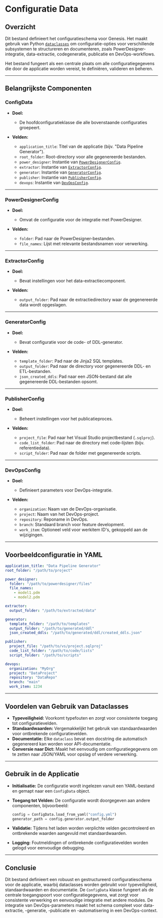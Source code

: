 # Configuratie Data

## Overzicht

Dit bestand definieert het configuratieschema voor Genesis. Het maakt gebruik van Python [`dataclasses`](https://www.dataquest.io/blog/how-to-use-python-data-classes/) om configuratie-opties voor verschillende subsystemen te structureren en documenteren, zoals PowerDesigner-integratie, data-extractie, codegeneratie, publicatie en DevOps-workflows.

Het bestand fungeert als een centrale plaats om alle configuratiegegevens die door de applicatie worden vereist, te definiëren, valideren en beheren.

---

## Belangrijkste Componenten

### ConfigData

* **Doel:**
  * De hoofdconfiguratieklasse die alle bovenstaande configuraties groepeert.

* **Velden:**

  * `application_title`: Titel van de applicatie (bijv. "Data Pipeline Generator").
  * `root_folder`: Root-directory voor alle gegenereerde bestanden.
  * `power_designer`: Instantie van [`PowerDesignerConfig`](#powerdesignerconfig).
  * `extractor`: Instantie van [`ExtractorConfig`](#extractorconfig).
  * `generator`: Instantie van [`GeneratorConfig`](#generatorconfig).
  * `publisher`: Instantie van [`PublisherConfig`](#publisherconfig).
  * `devops`: Instantie van [`DevOpsConfig`](#devopsconfig).

---

### PowerDesignerConfig

* **Doel:**

  * Omvat de configuratie voor de integratie met PowerDesigner.
* **Velden:**

  * `folder`: Pad naar de PowerDesigner-bestanden.
  * `file_names`: Lijst met relevante bestandsnamen voor verwerking.

---

### ExtractorConfig

* **Doel:**

  * Bevat instellingen voor het data-extractiecomponent.
* **Velden:**

  * `output_folder`: Pad naar de extractiedirectory waar de gegenereerde data wordt opgeslagen.

---

### GeneratorConfig

* **Doel:**

  * Bevat configuratie voor de code- of DDL-generator.
* **Velden:**

  * `template_folder`: Pad naar de Jinja2 SQL templates.
  * `output_folder`: Pad naar de directory voor gegenereerde DDL- en ETL-bestanden.
  * `json_created_ddls`: Pad naar een JSON-bestand dat alle gegenereerde DDL-bestanden opsomt.

---

### PublisherConfig

* **Doel:**

  * Beheert instellingen voor het publicatieproces.
* **Velden:**

  * `project_file`: Pad naar het Visual Studio projectbestand (`.sqlproj`).
  * `code_list_folder`: Pad naar de directory met code-lijsten (bijv. referentiedata).
  * `script_folder`: Pad naar de folder met gegenereerde scripts.

---

### DevOpsConfig

* **Doel:**

  * Definieert parameters voor DevOps-integratie.
* **Velden:**

  * `organization`: Naam van de DevOps-organisatie.
  * `project`: Naam van het DevOps-project.
  * `repository`: Reponame in DevOps.
  * `branch`: Standaard branch voor feature development.
  * `work_item`: Optioneel veld voor werkitem ID's, gekoppeld aan de wijzigingen.

---

## Voorbeeldconfiguratie in YAML

```yaml
application_title: "Data Pipeline Generator"
root_folder: "/path/to/project"

power_designer:
  folder: "/path/to/powerdesigner/files"
  file_names:
    - model1.pdm
    - model2.pdm

extractor:
  output_folder: "/path/to/extracted/data"

generator:
  template_folder: "/path/to/templates"
  output_folder: "/path/to/generated/ddl"
  json_created_ddls: "/path/to/generated/ddl/created_ddls.json"

publisher:
  project_file: "/path/to/vs/project.sqlproj"
  code_list_folder: "/path/to/code/lists"
  script_folder: "/path/to/scripts"

devops:
  organization: "MyOrg"
  project: "DataProject"
  repository: "DataRepo"
  branch: "main"
  work_item: 1234
```

---

## Voordelen van Gebruik van Dataclasses

* **Typeveiligheid:** Voorkomt typefouten en zorgt voor consistente toegang tot configuratievelden.
* **Standaardwaarden:** Vergemakkelijkt het gebruik van standaardwaarden voor ontbrekende configuratievelden.
* **Documentatie:** Elke `dataclass` bevat een docstring die automatisch gegenereerd kan worden voor API-documentatie.
* **Conversie naar Dict:** Maakt het eenvoudig om configuratiegegevens om te zetten naar JSON/YAML voor opslag of verdere verwerking.

---

## Gebruik in de Applicatie

* **Initialisatie:** De configuratie wordt ingelezen vanuit een YAML-bestand en gemapt naar een `ConfigData` object.

* **Toegang tot Velden:** De configuratie wordt doorgegeven aan andere componenten, bijvoorbeeld:

  ```python
  config = ConfigData.load_from_yaml("config.yml")
  generator_path = config.generator.output_folder
  ```

* **Validatie:** Tijdens het laden worden verplichte velden gecontroleerd en ontbrekende waarden aangevuld met standaardwaarden.

* **Logging:** Foutmeldingen of ontbrekende configuratievelden worden gelogd voor eenvoudige debugging.

---

## Conclusie

Dit bestand definieert een robuust en gestructureerd configuratieschema voor de applicatie, waarbij dataclasses worden gebruikt voor typeveiligheid, standaardwaarden en documentatie. De `ConfigData` klasse fungeert als de centrale toegangspoort voor configuratiegegevens, wat zorgt voor consistente verwerking en eenvoudige integratie met andere modules. De integratie van DevOps-parameters maakt het schema compleet voor data-extractie, -generatie, -publicatie en -automatisering in een DevOps-context.
